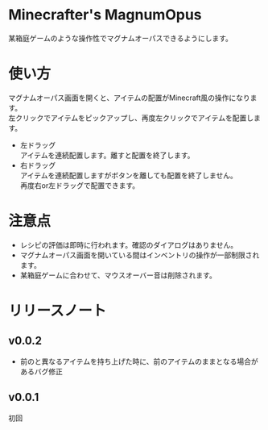# Minecrafter's MagnumOpus
某箱庭ゲームのような操作性でマグナムオーパスできるようにします。  
# 使い方
マグナムオーパス画面を開くと、アイテムの配置がMinecraft風の操作になります。  
左クリックでアイテムをピックアップし、再度左クリックでアイテムを配置します。  

* 左ドラッグ   
アイテムを連続配置します。離すと配置を終了します。
* 右ドラッグ  
アイテムを連続配置しますがボタンを離しても配置を終了しません。  
再度右or左ドラッグで配置できます。

# 注意点
* レシピの評価は即時に行われます。確認のダイアログはありません。  
* マグナムオーパス画面を開いている間はインベントリの操作が一部制限されます。  
* 某箱庭ゲームに合わせて、マウスオーバー音は削除されます。

# リリースノート
## v0.0.2
* 前のと異なるアイテムを持ち上げた時に、前のアイテムのままとなる場合があるバグ修正

## v0.0.1
初回
